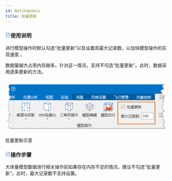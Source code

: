 ```yaml
---
id: BatchUpdata
title: 批量更新
---
```

### ![](../../img/read.gif)使用说明

进行模型操作时默认勾选“批量更新”以及设置其最大记录数，以加快模型操作的实现速度 。

数据量越大占用内存越多。针对这一情况，支持不勾选“批量更新”。此时，数据采用逐条更新的方法。

![](img/BatchUpdate.png)  
---  
批量更新示意  
  
### ![](../../img/read.gif)操作步骤

大体量模型数据进行相关操作前如果存在内存不足的情况，建议不勾选“批量更新”。此时，最大记录数不支持设置。



